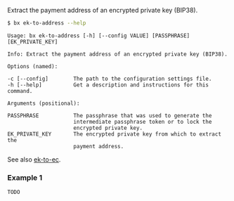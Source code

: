 Extract the payment address of an encrypted private key (BIP38).
```sh
$ bx ek-to-address --help
```
```
Usage: bx ek-to-address [-h] [--config VALUE] [PASSPHRASE]               
[EK_PRIVATE_KEY]                                                         

Info: Extract the payment address of an encrypted private key (BIP38).   

Options (named):

-c [--config]        The path to the configuration settings file.        
-h [--help]          Get a description and instructions for this command.

Arguments (positional):

PASSPHRASE           The passphrase that was used to generate the        
                     intermediate passphrase token or to lock the        
                     encrypted private key.                              
EK_PRIVATE_KEY       The encrypted private key from which to extract the 
                     payment address.
```
See also [ek-to-ec](bx-ek-to-ec).
### Example 1
```sh
TODO
```